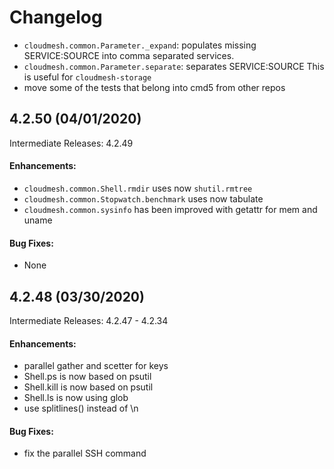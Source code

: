 # Changelog

- `cloudmesh.common.Parameter._expand`: populates missing SERVICE:SOURCE
  into comma separated services.
- `cloudmesh.common.Parameter.separate`: separates SERVICE:SOURCE
  This is useful for `cloudmesh-storage`
- move some of the tests that belong into cmd5 from other repos

## 4.2.50 (04/01/2020)

Intermediate Releases: 4.2.49

#### Enhancements:

- `cloudmesh.common.Shell.rmdir` uses now `shutil.rmtree`
- `cloudmesh.common.Stopwatch.benchmark` uses now tabulate
- `cloudmesh.common.sysinfo` has been improved with getattr for mem and
  uname

#### Bug Fixes:

- None

## 4.2.48 (03/30/2020)

Intermediate Releases: 4.2.47 - 4.2.34

#### Enhancements:

- parallel gather and scetter for keys
- Shell.ps is now based on psutil
- Shell.kill is now based on psutil
- Shell.ls is now using glob
- use splitlines() instead of \n

#### Bug Fixes:

- fix the parallel SSH command

